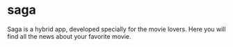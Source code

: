 # saga
Saga is a hybrid app, developed specially for the movie lovers. Here you will find all the news about your favorite movie.
